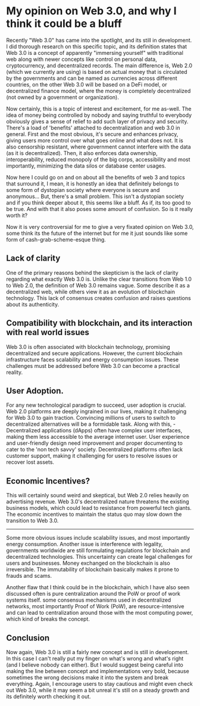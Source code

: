 # My opinion on Web 3.0, and why I think it could be a bluff

Recently "Web 3.0" has came into the spotlight, and its still in development. I did thorough research on this specific topic, and its definition states that Web 3.0 is a concept of apparently "immersing yourself" with traditional web along with newer concepts like control on personal data, cryptocurrency, and decentralized records. The main difference is, Web 2.0 (which we currently are using) is based on actual money that is circulated by the governments and can be named as currencies across different countries, on the other Web 3.0 will be based on a DeFi model, or decentralized finance model, where the money is completely decentralized (not owned by a government or organization).

Now certainly, this is a topic of interest and excitement, for me as-well. The idea of money being controlled by nobody and saying truthful to everybody obviously gives a sense of relief to add such layer of privacy and security. 
There's a load of 'benefits' attached to decentralization and web 3.0 in general.
First and the most obvious, it's secure and enhances privacy, giving users more control over what goes online and what does not. It is also censorship resistant, where government cannot interfere with the data (as it is decentralized).
Then, it also enforces data ownership, interoperability, reduced monopoly of the big corps, accessibility and most importantly,
minimizing the data silos or database center usages.

Now here I could go on and on about all the benefits of web 3 and topics that surround it, I mean, it is honestly an idea that definitely belongs to some form of dystopian society where everyone is secure and anonymous... But, there's a small problem. This isn't a dystopian society and if you think deeper about it, this seems like a bluff. As if, its too good to be true. And with that it also poses some amount of confusion. So is it really worth it?

Now it is very controversial for me to give a very fixated opinion on Web 3.0, some think its the future of the internet but for me it just sounds like some form of cash-grab-scheme-esque thing.

## Lack of clarity

One of the primary reasons behind the skepticism is the lack of clarity regarding what exactly Web 3.0 is. Unlike the clear transitions from Web 1.0 to Web 2.0, the definition of Web 3.0 remains vague. Some describe it as a decentralized web, while others view it as an evolution of blockchain technology. This lack of consensus creates confusion and raises questions about its authenticity.

## Compatibility with blockchain, and its interaction with real world issues

Web 3.0 is often associated with blockchain technology, promising decentralized and secure applications. However, the current blockchain infrastructure faces scalability and energy consumption issues. These challenges must be addressed before Web 3.0 can become a practical reality.

## User Adoption.
For any new technological paradigm to succeed, user adoption is crucial. Web 2.0 platforms are deeply ingrained in our lives, making it challenging for Web 3.0 to gain traction. Convincing millions of users to switch to decentralized alternatives will be a formidable task. Along with this, -   Decentralized applications (dApps) often have complex user interfaces, making them less accessible to the average internet user. User experience and user-friendly design need improvement and proper documenting to cater to the 'non tech savvy' society. Decentralized platforms often lack customer support, making it challenging for users to resolve issues or recover lost assets.

## Economic Incentives?
This will certainly sound weird and skeptical, but Web 2.0 relies heavily on advertising revenue. Web 3.0's decentralized nature threatens the existing business models, which could lead to resistance from powerful tech giants. The economic incentives to maintain the status quo may slow down the transition to Web 3.0.

----
Some more obvious issues include scalability issues, and most importantly energy consumption. Another issue is interference with legality, governments worldwide are still formulating regulations for blockchain and decentralized technologies. This uncertainty can create legal challenges for users and businesses. 
Money exchanged on the blockchain is also irreversible. The immutability of blockchain basically makes it prone to frauds and scams. 

Another flaw that I think could be in the blockchain, which I have also seen discussed often is pure centralization around the PoW or proof of work systems itself. some consensus mechanisms used in decentralized networks, most importantly Proof of Work (PoW), are resource-intensive and can lead to centralization around those with the most computing power, which kind of breaks the concept.

## Conclusion
Now again, Web 3.0 is still a fairly new concept and is still in development. In this case I can't really put my finger on what's wrong and what's right (and I believe nobody can either). But I would suggest being careful into making the line between concept and implementations very bold, because sometimes the wrong decisions make it into the system and break everything. 
Again, I encourage users to stay cautious and might even check out Web 3.0, while it may seem a bit unreal it's still on a steady growth and its definitely worth checking it out.
